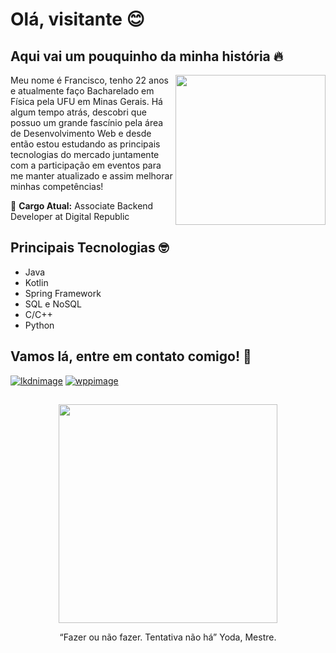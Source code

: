 # Olá, visitante :blush:

## Aqui vai um pouquinho da minha história :fire:

<img align="right" src="https://user-images.githubusercontent.com/64324517/134450660-c91a9d0b-8247-4d17-af24-e834a59d4226.png" height="240"> 

Meu nome é Francisco, tenho 22 anos e atualmente faço Bacharelado em Física pela UFU em Minas Gerais. Há algum tempo atrás, descobri que possuo um grande fascínio pela área de Desenvolvimento Web e desde então estou estudando as principais tecnologias do mercado juntamente com a participação em eventos para me manter atualizado e assim melhorar minhas competências!

:briefcase: **Cargo Atual:** Associate Backend Developer at Digital Republic
  
## Principais Tecnologias :nerd_face:

- Java
- Kotlin
- Spring Framework
- SQL e NoSQL
- C/C++
- Python

## Vamos lá, entre em contato comigo! 📧

[![lkdnimage](https://img.shields.io/badge/LinkedIn-0077B5?style=for-the-badge&logo=linkedin&logoColor=white)](https://www.linkedin.com/in/francisco-angelo/)
[![wppimage](https://img.shields.io/badge/WhatsApp-25D366?style=for-the-badge&logo=whatsapp&logoColor=white)](https://api.whatsapp.com/send?phone=5534984371965&text=Ola,%20Francisco)
##

<div align="center" text-align="center">
  <img src="https://user-images.githubusercontent.com/64324517/134448776-7ef2908d-64a1-4248-83ff-936df23abe1a.gif" width="350">
  <p  style="text-align: center;" > “Fazer ou não fazer. Tentativa não há” Yoda, Mestre. </p>
</div>




